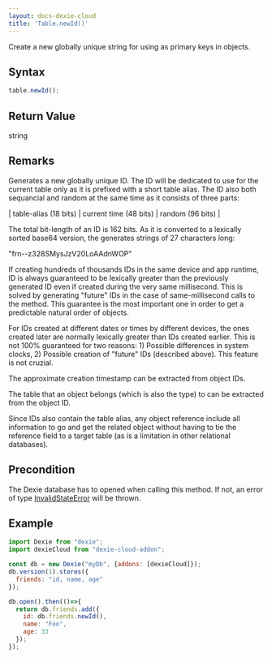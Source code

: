 ```yaml
---
layout: docs-dexie-cloud
title: 'Table.newId()'
---
```


Create a new globally unique string for using as primary keys in objects.

## Syntax

```js
table.newId();
```

## Return Value

string

## Remarks

Generates a new globally unique ID. The ID will be dedicated to use for the current table only as it is prefixed with a short table alias. The ID also both sequancial and random at the same time as it consists of three parts:

| table-alias (18 bits) | current time (48 bits) | random (96 bits) |

The total bit-length of an ID is 162 bits.
As it is converted to a lexically sorted base64 version, the generates strings of 27 characters long:

"frn--z328SMysJzV20LoAAdnWOP"

If creating hundreds of thousands IDs in the same device and app runtime, ID is always guaranteed to be lexically greater than the previously generated ID even if created during the very same millisecond. This is solved by generating "future" IDs in the case of same-millisecond calls to the method. This guarantee is the most important one in order to get a predictable natural order of objects.

For IDs created at different dates or times by different devices, the ones created later are normally lexically greater than IDs created earlier. This is not 100% guaranteed for two reasons: 1) Possible differences in system clocks, 2) Possible creation of "future" IDs (described above). This feature is not cruzial.

The approximate creation timestamp can be extracted from object IDs.

The table that an object belongs (which is also the type) to can be extracted from the object ID.

Since IDs also contain the table alias, any object reference include all information to go and get the related object without having to tie the reference field to a target table (as is a limitation in other relational databases).

## Precondition

The Dexie database has to opened when calling this method. If not, an error of type [InvalidStateError](/docs/DexieErrors/Dexie.InvalidStateError) will be thrown.

## Example

```js
import Dexie from "dexie";
import dexieCloud from "dexie-cloud-addon";

const db = new Dexie("myDb", {addons: [dexieCloud]});
db.version(1).stores({
  friends: "id, name, age"
});

db.open().then(()=>{
  return db.friends.add({
    id: db.friends.newId(),
    name: "Foo",
    age: 33
  });
});

```
